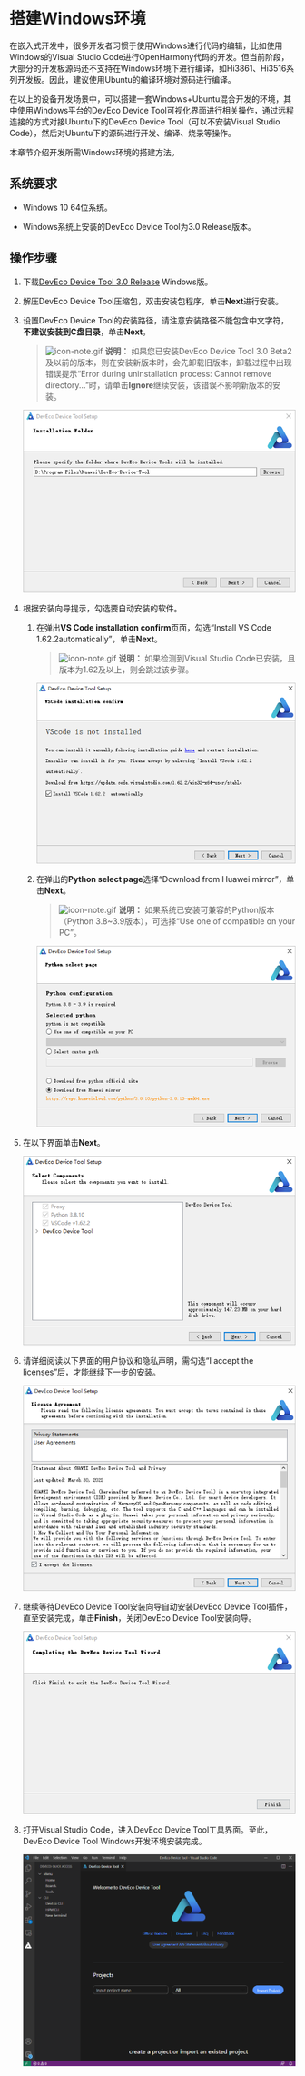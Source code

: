 # 搭建Windows环境

在嵌入式开发中，很多开发者习惯于使用Windows进行代码的编辑，比如使用Windows的Visual Studio Code进行OpenHarmony代码的开发。但当前阶段，大部分的开发板源码还不支持在Windows环境下进行编译，如Hi3861、Hi3516系列开发板。因此，建议使用Ubuntu的编译环境对源码进行编译。

在以上的设备开发场景中，可以搭建一套Windows+Ubuntu混合开发的环境，其中使用Windows平台的DevEco Device Tool可视化界面进行相关操作，通过远程连接的方式对接Ubuntu下的DevEco Device Tool（可以不安装Visual Studio Code），然后对Ubuntu下的源码进行开发、编译、烧录等操作。

本章节介绍开发所需Windows环境的搭建方法。

## 系统要求

- Windows 10 64位系统。

- Windows系统上安装的DevEco Device Tool为3.0 Release版本。


## 操作步骤

1. 下载[DevEco Device Tool 3.0 Release](https://device.harmonyos.com/cn/ide#download) Windows版。

2. 解压DevEco Device Tool压缩包，双击安装包程序，单击**Next**进行安装。

3. 设置DevEco Device Tool的安装路径，请注意安装路径不能包含中文字符，**不建议安装到C盘目录**，单击**Next**。
   > ![icon-note.gif](public_sys-resources/icon-note.gif) **说明：**
   > 如果您已安装DevEco Device Tool 3.0 Beta2及以前的版本，则在安装新版本时，会先卸载旧版本，卸载过程中出现错误提示“Error during uninstallation process: Cannot remove directory...”时，请单击**Ignore**继续安装，该错误不影响新版本的安装。

   ![zh-cn_image_0000001326386753](figures/zh-cn_image_0000001326386753.png)

4. 根据安装向导提示，勾选要自动安装的软件。
   1. 在弹出**VS Code installation confirm**页面，勾选“Install VS Code 1.62.2automatically”，单击**Next**。
       > ![icon-note.gif](public_sys-resources/icon-note.gif) **说明：**
       > 如果检测到Visual Studio Code已安装，且版本为1.62及以上，则会跳过该步骤。

       ![zh-cn_image_0000001285965546](figures/zh-cn_image_0000001285965546.png)
   2. 在弹出的**Python select page**选择“Download from Huawei mirror”，单击**Next**。
       > ![icon-note.gif](public_sys-resources/icon-note.gif) **说明：**
       > 如果系统已安装可兼容的Python版本（Python 3.8~3.9版本），可选择“Use one of compatible on your PC”。

       ![zh-cn_image_0000001285965778](figures/zh-cn_image_0000001285965778.png)

5. 在以下界面单击**Next**。

   ![zh-cn_image_0000001285806330](figures/zh-cn_image_0000001285806330.png)

6. 请详细阅读以下界面的用户协议和隐私声明，需勾选“I accept the licenses”后，才能继续下一步的安装。

   ![zh-cn_image_0000001275586896](figures/zh-cn_image_0000001275586896.png)

7. 继续等待DevEco Device Tool安装向导自动安装DevEco Device Tool插件，直至安装完成，单击**Finish**，关闭DevEco Device Tool安装向导。

   ![zh-cn_image_0000001275267040](figures/zh-cn_image_0000001275267040.png)

8. 打开Visual Studio Code，进入DevEco Device Tool工具界面。至此，DevEco Device Tool Windows开发环境安装完成。

   ![zh-cn_image_0000001338012765](figures/zh-cn_image_0000001338012765.png)
